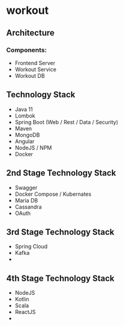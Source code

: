 # workout

## Architecture

### Components:
- Frontend Server
- Workout Service
- Workout DB


## Technology Stack
- Java 11
- Lombok
- Spring Boot (Web / Rest / Data / Security)
- Maven
- MongoDB
- Angular
- NodeJS / NPM
- Docker


## 2nd Stage Technology Stack
- Swagger
- Docker Compose / Kubernates
- Maria DB
- Cassandra
- OAuth

## 3rd Stage Technology Stack
- Spring Cloud
- Kafka
-

## 4th Stage Technology Stack
- NodeJS
- Kotlin
- Scala
- ReactJS
-
